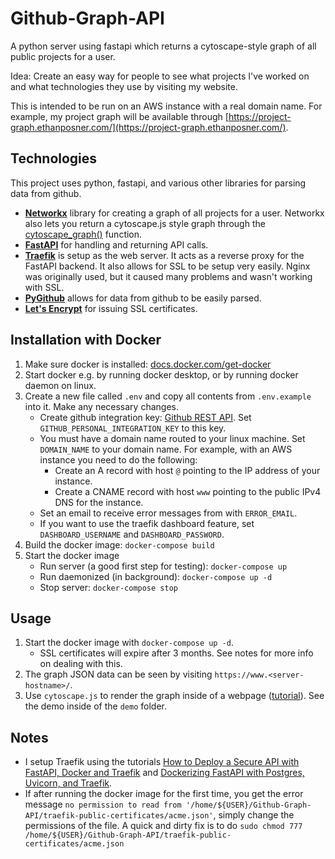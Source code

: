 # Github-Graph-API
A python server using fastapi which returns a cytoscape-style graph of all public projects for a user.

Idea: Create an easy way for people to see what projects I've worked on and what technologies they use by visiting my website.

This is intended to be run on an AWS instance with a real domain name. For example, my project graph will be available through [https://project-graph.ethanposner.com/](https://project-graph.ethanposner.com/).

## Technologies
This project uses python, fastapi, and various other libraries for parsing data from github.
- **[Networkx](https://networkx.org/documentation/stable/index.html)** library for creating a graph of all projects for a user. Networkx also lets you return a cytoscape.js style graph through the [cytoscape_graph()](https://networkx.org/documentation/stable/reference/readwrite/generated/networkx.readwrite.json_graph.cytoscape_graph.html) function.
- **[FastAPI](https://fastapi.tiangolo.com/)** for handling and returning API calls.
- **[Traefik](https://www.nginx.com/)** is setup as the web server. It acts as a reverse proxy for the FastAPI backend. It also allows for SSL to be setup very easily. Nginx was originally used, but it caused many problems and wasn't working with SSL.
- **[PyGithub]()** allows for data from github to be easily parsed.
- **[Let's Encrypt](https://letsencrypt.org/)** for issuing SSL certificates.

## Installation with Docker
1. Make sure docker is installed: [docs.docker.com/get-docker](https://docs.docker.com/get-docker/)
2. Start docker e.g. by running docker desktop, or by running docker daemon on linux.
3. Create a new file called `.env` and copy all contents from `.env.example` into it. Make any necessary changes.
    - Create github integration key: [Github REST API](https://docs.github.com/en/rest). Set `GITHUB_PERSONAL_INTEGRATION_KEY` to this key.
    - You must have a domain name routed to your linux machine. Set `DOMAIN_NAME` to your domain name. For example, with an AWS instance you need to do the following:
        - Create an A record with host `@` pointing to the IP address of your instance.
        - Create a CNAME record with host `www` pointing to the public IPv4 DNS for the instance.
    - Set an email to receive error messages from with `ERROR_EMAIL`.
    - If you want to use the traefik dashboard feature, set `DASHBOARD_USERNAME` and `DASHBOARD_PASSWORD`.
4. Build the docker image: `docker-compose build`
5. Start the docker image
    - Run server (a good first step for testing): `docker-compose up`
    - Run daemonized (in background): `docker-compose up -d`
    - Stop server: `docker-compose stop`

## Usage
1. Start the docker image with `docker-compose up -d`.
    - SSL certificates will expire after 3 months. See notes for more info on dealing with this.
2. The graph JSON data can be seen by visiting `https://www.<server-hostname>/`.
3. Use `cytoscape.js` to render the graph inside of a webpage ([tutorial](http://cytoscapeweb.cytoscape.org/tutorial/)). See the demo inside of the `demo` folder.

## Notes
- I setup Traefik using the tutorials [How to Deploy a Secure API with FastAPI, Docker and Traefik](https://towardsdatascience.com/how-to-deploy-a-secure-api-with-fastapi-docker-and-traefik-b1ca065b100f) and [Dockerizing FastAPI with Postgres, Uvicorn, and Traefik](https://testdriven.io/blog/fastapi-docker-traefik/#lets-encrypt).
- If after running the docker image for the first time, you get the error message `no permission to read from '/home/${USER}/Github-Graph-API/traefik-public-certificates/acme.json'`, simply change the permissions of the file. A quick and dirty fix is to do `sudo chmod 777 /home/${USER}/Github-Graph-API/traefik-public-certificates/acme.json`
